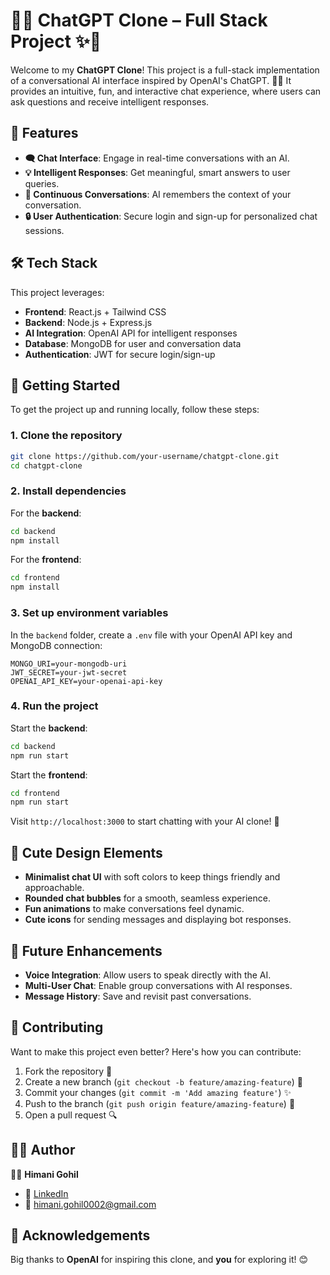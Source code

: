 
# 🤖✨ ChatGPT Clone – Full Stack Project ✨🤖

Welcome to my **ChatGPT Clone**! This project is a full-stack implementation of a conversational AI interface inspired by OpenAI's ChatGPT. 🧠💬 It provides an intuitive, fun, and interactive chat experience, where users can ask questions and receive intelligent responses.

## 🌟 Features

- **🗨️ Chat Interface**: Engage in real-time conversations with an AI.
- **💡 Intelligent Responses**: Get meaningful, smart answers to user queries.
- **🔄 Continuous Conversations**: AI remembers the context of your conversation.
- **🔒 User Authentication**: Secure login and sign-up for personalized chat sessions.

## 🛠️ Tech Stack

This project leverages:

- **Frontend**: React.js + Tailwind CSS
- **Backend**: Node.js + Express.js
- **AI Integration**: OpenAI API for intelligent responses
- **Database**: MongoDB for user and conversation data
- **Authentication**: JWT for secure login/sign-up

## 🚧 Getting Started

To get the project up and running locally, follow these steps:

### 1. Clone the repository
```bash
git clone https://github.com/your-username/chatgpt-clone.git
cd chatgpt-clone
```

### 2. Install dependencies
For the **backend**:
```bash
cd backend
npm install
```

For the **frontend**:
```bash
cd frontend
npm install
```

### 3. Set up environment variables
In the `backend` folder, create a `.env` file with your OpenAI API key and MongoDB connection:
```
MONGO_URI=your-mongodb-uri
JWT_SECRET=your-jwt-secret
OPENAI_API_KEY=your-openai-api-key
```

### 4. Run the project
Start the **backend**:
```bash
cd backend
npm run start
```

Start the **frontend**:
```bash
cd frontend
npm run start
```

Visit `http://localhost:3000` to start chatting with your AI clone! 🚀

## 🎨 Cute Design Elements

- **Minimalist chat UI** with soft colors to keep things friendly and approachable.
- **Rounded chat bubbles** for a smooth, seamless experience.
- **Fun animations** to make conversations feel dynamic.
- **Cute icons** for sending messages and displaying bot responses.


## 🐾 Future Enhancements

- **Voice Integration**: Allow users to speak directly with the AI.
- **Multi-User Chat**: Enable group conversations with AI responses.
- **Message History**: Save and revisit past conversations.

## 🤝 Contributing

Want to make this project even better? Here's how you can contribute:

1. Fork the repository 🍴
2. Create a new branch (`git checkout -b feature/amazing-feature`) 🌿
3. Commit your changes (`git commit -m 'Add amazing feature'`) ✨
4. Push to the branch (`git push origin feature/amazing-feature`) 🚀
5. Open a pull request 🔍

## 🦸‍♀️ Author

👩‍💻 **Himani Gohil**

- 💼 [LinkedIn](https://www.linkedin.com/in/himani-gohil/)
- 📧 himani.gohil0002@gmail.com

## 🌈 Acknowledgements

Big thanks to **OpenAI** for inspiring this clone, and **you** for exploring it! 😊

